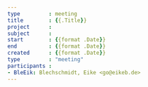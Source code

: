 ```yaml
---
type         : meeting
title        : {{.Title}}
project      : 
subject      : 
start        : {{format .Date}}
end          : {{format .Date}}
created      : {{format .Date}}
type         : "meeting"
participants : 
- BleEik: Blechschmidt, Eike <go@eikeb.de>
---
```


